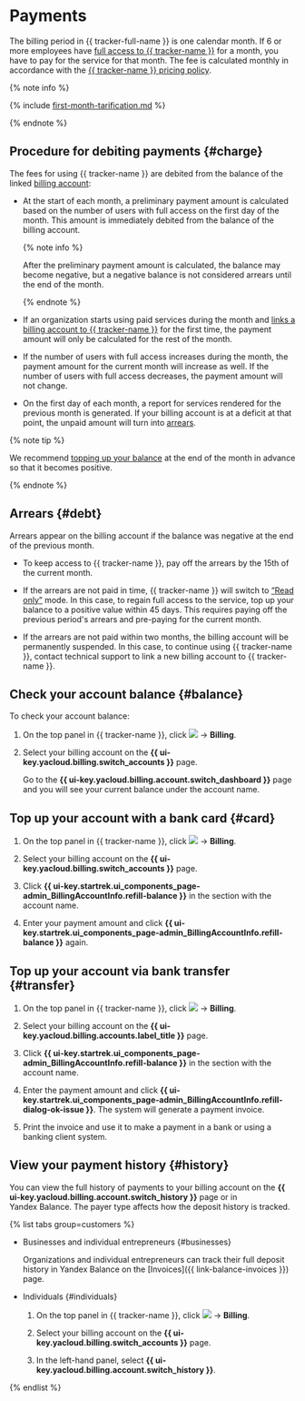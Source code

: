 # Payments

The billing period in {{ tracker-full-name }} is one calendar month. If 6 or more employees have [full access to {{ tracker-name }}](access.md) for a month, you have to pay for the service for that month. The fee is calculated monthly in accordance with the [{{ tracker-name }} pricing policy](pricing.md).

{% note info %}

{% include [first-month-tarification.md](../_includes/tracker/first-month-tarification.md) %}

{% endnote %}

## Procedure for debiting payments {#charge}

The fees for using {{ tracker-name }} are debited from the balance of the linked [billing account](billing-account.md):

* At the start of each month, a preliminary payment amount is calculated based on the number of users with full access on the first day of the month. This amount is immediately debited from the balance of the billing account.

   {% note info %}

   After the preliminary payment amount is calculated, the balance may become negative, but a negative balance is not considered arrears until the end of the month.

   {% endnote %}

* If an organization starts using paid services during the month and [links a billing account to {{ tracker-name }}](billing-account.md#bind) for the first time, the payment amount will only be calculated for the rest of the month.

* If the number of users with full access increases during the month, the payment amount for the current month will increase as well. If the number of users with full access decreases, the payment amount will not change.

* On the first day of each month, a report for services rendered for the previous month is generated. If your billing account is at a deficit at that point, the unpaid amount will turn into [arrears](#debt).

{% note tip %}

We recommend [topping up your balance](#card) at the end of the month in advance so that it becomes positive.

{% endnote %}


## Arrears {#debt}

Arrears appear on the billing account if the balance was negative at the end of the previous month.

* To keep access to {{ tracker-name }}, pay off the arrears by the 15th of the current month.

* If the arrears are not paid in time, {{ tracker-name }} will switch to [<q>Read only</q>](access.md#readonly) mode. In this case, to regain full access to the service, top up your balance to a positive value within 45 days. This requires paying off the previous period's arrears and pre-paying for the current month.

* If the arrears are not paid within two months, the billing account will be permanently suspended. In this case, to continue using {{ tracker-name }}, contact technical support to link a new billing account to {{ tracker-name }}.


## Check your account balance {#balance}

To check your account balance:

1. On the top panel in {{ tracker-name }}, click ![](../_assets/tracker/tracker-burger.png) → **Billing**.

1. Select your billing account on the **{{ ui-key.yacloud.billing.switch_accounts }}** page.

   Go to the **{{ ui-key.yacloud.billing.account.switch_dashboard }}** page and you will see your current balance under the account name.

## Top up your account with a bank card {#card}

1. On the top panel in {{ tracker-name }}, click ![](../_assets/tracker/tracker-burger.png) → **Billing**.

1. Select your billing account on the **{{ ui-key.yacloud.billing.switch_accounts }}** page.

1. Click **{{ ui-key.startrek.ui_components_page-admin_BillingAccountInfo.refill-balance }}** in the section with the account name.

1. Enter your payment amount and click **{{ ui-key.startrek.ui_components_page-admin_BillingAccountInfo.refill-balance }}** again.

## Top up your account via bank transfer {#transfer}

1. On the top panel in {{ tracker-name }}, click ![](../_assets/tracker/tracker-burger.png) → **Billing**.

1. Select your billing account on the **{{ ui-key.yacloud.billing.accounts.label_title }}** page.

1. Click **{{ ui-key.startrek.ui_components_page-admin_BillingAccountInfo.refill-balance }}** in the section with the account name.

1. Enter the payment amount and click **{{ ui-key.startrek.ui_components_page-admin_BillingAccountInfo.refill-dialog-ok-issue }}**. The system will generate a payment invoice.

1. Print the invoice and use it to make a payment in a bank or using a banking client system.

## View your payment history {#history}

You can view the full history of payments to your billing account on the **{{ ui-key.yacloud.billing.account.switch_history }}** page or in Yandex&#160;Balance. The payer type affects how the deposit history is tracked.

{% list tabs group=customers %}

- Businesses and individual entrepreneurs {#businesses}

   Organizations and individual entrepreneurs can track their full deposit history in Yandex Balance on the [Invoices]({{ link-balance-invoices }}) page.

- Individuals {#individuals}

   1. On the top panel in {{ tracker-name }}, click ![](../_assets/tracker/tracker-burger.png) → **Billing**.

   1. Select your billing account on the **{{ ui-key.yacloud.billing.switch_accounts }}** page.

   1. In the left-hand panel, select **{{ ui-key.yacloud.billing.account.switch_history }}**.

{% endlist %}